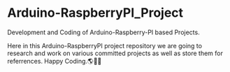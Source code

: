 # Arduino-RaspberryPI_Project
Development and Coding of Arduino-Raspberry-PI based Projects.

Here in this Arduino-RaspberryPI project repository we are going to research and work on various committed projects as well as store them for referrences. Happy Coding.🌎🐱‍👤
